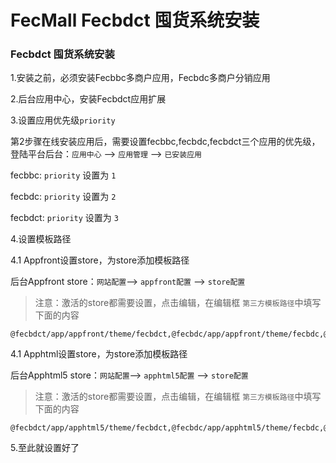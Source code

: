 FecMall Fecbdct 囤货系统安装
=================

###  Fecbdct 囤货系统安装



1.安装之前，必须安装Fecbbc多商户应用，Fecbdc多商户分销应用

2.后台应用中心，安装Fecbdct应用扩展

3.设置应用优先级`priority`

第2步骤在线安装应用后，需要设置fecbbc,fecbdc,fecbdct三个应用的优先级，登陆平台后台：`应用中心` --> `应用管理` --> `已安装应用`

fecbbc: `priority`  设置为 `1`

fecbdc: `priority` 设置为 `2`

fecbdct: `priority` 设置为 `3`


4.设置模板路径

4.1 Appfront设置store，为store添加模板路径

后台Appfront store：`网站配置`--> `appfront配置` --> `store配置`

> 注意：激活的store都需要设置，点击编辑，在编辑框 `第三方模板路径`中填写下面的内容

```
@fecbdct/app/appfront/theme/fecbdct,@fecbdc/app/appfront/theme/fecbdc,@fecbbc/app/appfront/theme/fecbbc
```



4.1 Apphtml设置store，为store添加模板路径

后台Apphtml5 store：`网站配置`--> `apphtml5配置` --> `store配置`

> 注意：激活的store都需要设置，点击编辑，在编辑框 `第三方模板路径`中填写下面的内容

```
@fecbdct/app/apphtml5/theme/fecbdct,@fecbdc/app/apphtml5/theme/fecbdc,@fecbbc/app/apphtml5/theme/fecbbc
```


5.至此就设置好了









